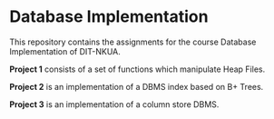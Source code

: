 # Database Implementation

This repository contains the assignments for the course Database Implementation of DIT-NKUA.

__Project 1__ consists of a set of functions which manipulate Heap Files.

__Project 2__ is an implementation of a DBMS index based on B+ Trees.

__Project 3__ is an implementation of a column store DBMS.

